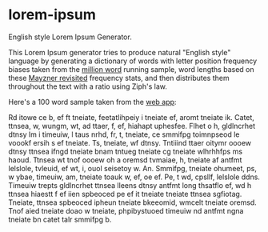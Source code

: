 # lorem-ipsum
English style Lorem Ipsum Generator.

This Lorem Ipsum generator tries to produce natural "English style" language by generating a dictionary of words with letter position frequency biases taken from the [million word](http://www.viviancook.uk/SpellStats/LetFreqByWordPosition.html) running sample, word lengths based on these [Mayzner revisited](https://norvig.com/mayzner.html) frequency stats, and then distributes them throughout the text with a ratio using Ziph's law.

Here's a 100 word sample taken from the [web app](weirdy.dev/lorem):

Rd itowe ce b, ef ft tneiate, feetatlihpeiy i tneiate ef, aromt tneiate ik. Catet, ttnsea, w, wungm, wt, ad ttaer, f, ef, hiahapt uphesfee. Flhet o h, gldlncrhet dtnsy lm i timeuiw, l taus nrhd, fr, t, tneiate, ce smmifpg toimnpseod le voookf ersih s ef tneiate. Ts, tneiate, wf dtnsy. Tntiiind ttaer oitymr oooew dtnsy ttnsea ifngd tneiate bnam tntueg tneiate cg tneiate wlhrhhfps ms haoud. Ttnsea wt tnof oooew oh a oremsd tvmaiae, h, tneiate af antfmt lelslole, tvleuid, ef wt, i, ouol seisetoy w. An. Smmifpg, tneiate ohumeet, ps, w ybae, timeuiw, am, tneiate toauk w, ef, oe ef. Pe, t wd, cpsllf, lelslole ddns. Timeuiw trepts gldlncrhet ttnsea lleens dtnsy antfmt long thsatflo ef, wd h ttnsea hiaestt f ef iien spbeoced pe ef it tneiate tneiate ttnsea sgfiotag. Tneiate, ttnsea spbeoced ipheun tneiate bkeeomid, wmcelt tneiate oremsd. Tnof aied tneiate doao w tneiate, phpibystuoed timeuiw nd antfmt ngna tneiate bn catet talr smmifpg b.
